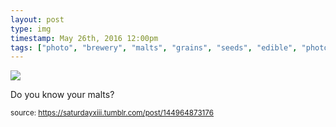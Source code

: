 ```yaml
---
layout: post
type: img
timestamp: May 26th, 2016 12:00pm
tags: ["photo", "brewery", "malts", "grains", "seeds", "edible", "photography"]
---
```

<img src="https://saturdayxiii.github.io/media/144964873176.jpg"/>

Do you know your malts?
 
  
<small>source: https://saturdayxiii.tumblr.com/post/144964873176</small>